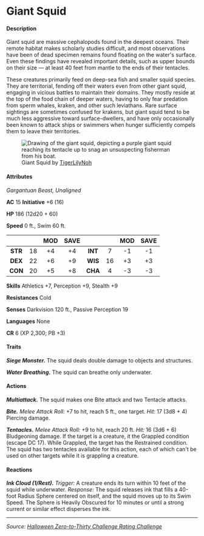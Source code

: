 # Giant Squid

#### Description

Giant squid are massive cephalopods found in the deepest oceans. Their remote habitat makes scholarly studies difficult, and most observations have been of dead specimen remains found floating on the water's surface. Even these findings have revealed important details, such as upper bounds on their size — at least 40 feet from mantle to the ends of their tentacles.

These creatures primarily feed on deep-sea fish and smaller squid species. They are territorial, fending off their waters even from other giant squid, engaging in vicious battles to maintain their domains. They mostly reside at the top of the food chain of deeper waters, having to only fear predation from sperm whales, kraken, and other such leviathans. Rare surface sightings are sometimes confused for krakens, but giant squid tend to be much less aggressive toward surface-dwellers, and have only occasionally been known to attack ships or swimmers when hunger sufficiently compels them to leave their territories.

<figure>
  <img src="https://github.com/mpanighetti/dnd5e-030crc/raw/main/artwork/giant-squid-tigerlilynoh.png" alt="Drawing of the giant squid, depicting a purple giant squid reaching its tentacle up to snag an unsuspecting fisherman from his boat." />
  <figcaption>Giant Squid by <a href="https://tigerlilynoh.tumblr.com/">TigerLilyNoh</a></figcaption>
</figure>

#### Attributes

_Gargantuan Beast, Unaligned_

**AC** 15 **Initiative** +6 (16)

**HP** 186 (12d20 + 60)

**Speed** 0 ft., Swim 60 ft.

|       |   | MOD | SAVE |       |   | MOD | SAVE |
|:-----:|:-:|:---:|:----:|:-----:|:-:|:---:|:----:|
|**STR**|18 | +4  |  +4  |**INT**| 7 | -1  |  -1  |
|**DEX**|22 | +6  |  +9  |**WIS**|16 | +3  |  +3  |
|**CON**|20 | +5  |  +8  |**CHA**| 4 | -3  |  -3  |

**Skills** Athletics +7, Perception +9, Stealth +9

**Resistances** Cold

**Senses** Darkvision 120 ft., Passive Perception 19

**Languages** None

**CR** 6 (XP 2,300; PB +3)

#### Traits

_**Siege Monster.**_ The squid deals double damage to objects and structures.

_**Water Breathing.**_ The squid can breathe only underwater.

#### Actions

_**Multiattack.**_ The squid makes one Bite attack and two Tentacle attacks.

_**Bite.** Melee Attack Roll:_ +7 to hit, reach 5 ft., one target. _Hit:_ 17 (3d8 + 4) Piercing damage.

_**Tentacles.** Melee Attack Roll:_ +9 to hit, reach 20 ft. _Hit:_ 16 (3d6 + 6) Bludgeoning damage. If the target is a creature, it the Grappled condition (escape DC 17). While Grappled, the target has the Restrained condition. The squid has two tentacles available for this action, each of which can't be used on other targets while it is grappling a creature.

#### Reactions

_**Ink Cloud (1/Rest).** Trigger:_ A creature ends its turn within 10 feet of the squid while underwater. _Response:_ The squid releases ink that fills a 40-foot Radius Sphere centered on itself, and the squid moves up to its Swim Speed. The Sphere is Heavily Obscured for 10 minutes or until a strong current or similar effect disperses the ink.

---

_Source: [Halloween Zero-to-Thirty Challenge Rating Challenge](https://github.com/mpanighetti/dnd5e-030crc)_
